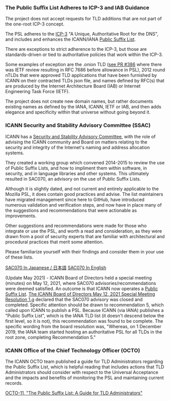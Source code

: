 ### The Public Suffix List Adheres to ICP-3 and IAB Guidance ###
The project does not accept requests for TLD additions that are not part of the one-root ICP-3 concept.

The PSL adheres to the [ICP-3](https://www.icann.org/resources/pages/unique-authoritative-root-2012-02-25-en) "A Unique, Authoritative Root for the DNS", and includes and enhances the ICANN/IANA [Public Suffix List](https://data.iana.org/TLD/tlds-alpha-by-domain.txt).

There are exceptions to strict adherence to the ICP-3, but those are standards-driven or tied to authoritative policies that work within the ICP-3.

Some examples of exception are the .onion TLD ([see PR #386](https://github.com/publicsuffix/list/pull/386) where there was IETF review resulting in RFC 7686 before allowance in PSL), 2012 round nTLDs that were approved TLD applications that have been furnished by ICANN on their contracted TLDs json file, and names defined by RFC(s) that are produced by the Internet Architecture Board (IAB) or Internet Engineering Task Force (IETF).

The project does not create new domain names, but rather documents existing names as defined by the IANA, ICANN, IETF or IAB, and then adds elegance and specificity within that universe without going beyond it.

### ICANN Security and Stability Advisory Committee (SSAC)
ICANN has a [Security and Stability Advisory Committee](https://www.icann.org/resources/pages/ssac-role-2018-02-06-en), with the role of advising the ICANN community and Board on matters relating to the security and integrity of the Internet's naming and address allocation systems.

They created a working group which convened 2014-2015 to review the use of Public Suffix Lists, and how to impliment them within software, in security, and in language libraries and other systems.  This ultimately resulted in SAC070, an advisory on the use of Public Suffix Lists.

Although it is slightly dated, and not current and entirely applicable to the Mozilla PSL, it does contain good practices and advise.  The list maintainers have migrated management since here to GitHub, have introduced numerous validation and verification steps, and now have in place many of the suggestions and recommendations that were actionable as improvements.

Other suggestions and recommendations were made for those who integrate or use the PSL, and worth a read and consideration, as they were drawn from a pool of security experts that are familiar with architectural and procedural practices that merit some attention.

Please familiarize yourself with their findings and consider them in your use of these lists. 

[SAC070 In Japanese / 日本語](https://www.icann.org/ja/system/files/files/sac-070-ja.pdf) [SAC070 In English](https://www.icann.org/en/system/files/files/sac-070-en.pdf)

(Update May 2021) - ICANN Board of Directors held a special meeting (minutes) on May 12, 2021, where SAC070 advisories/recommendations were deemed satisfied.  An outcome is that ICANN now operates a [Public Suffix List](https://data.iana.org/TLD/tlds-alpha-by-domain.txt).  [The ICANN Board of Directors May 12, 2021 Special Meeting Resolution 1.g](https://www.icann.org/resources/board-material/resolutions-2021-05-12-en#1.g) declared that the SAC070 advisory was closed and completed.  Specific attention should be drawn to recommendation 5, which called upon ICANN to publish a PSL. Because ICANN (via IANA) publishes a "Public Suffix List", which is the IANA TLD list (it doesn't descend below the first level, so it is not), this recommendation was found to be complete.  The specific wording from the board resolution was, "Whereas, on 1 December 2019, the IANA team started hosting an authoritative PSL for all TLDs in the root zone, completing Recommendation 5."

### ICANN Office of the Chief Technology Officer (OCTO)
The ICANN OCTO team published a guide for TLD Administrators regarding the Public Suffix List, which is helpful reading that includes actions that TLD Administrators should consider with respect to the Universal Acceptance and the impacts and benefits of monitoring the PSL and maintaining current records.  

[OCTO-11, "The Public Suffix List: A Guide for TLD Administrators"](https://www.icann.org/en/system/files/files/octo-011-18may20-en.pdf)